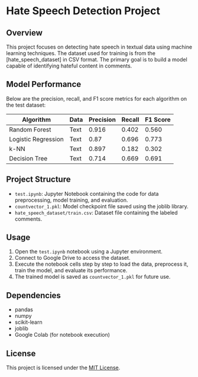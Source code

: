 # Hate Speech Detection Project

## Overview

This project focuses on detecting hate speech in textual data using machine learning techniques. The dataset used for training is from the [hate_speech_dataset] in CSV format. The primary goal is to build a model capable of identifying hateful content in comments.

## Model Performance

Below are the precision, recall, and F1 score metrics for each algorithm on the test dataset:

| Algorithm            | Data  | Precision | Recall | F1 Score |
|----------------------|-------|-----------|--------|----------|  
| Random Forest        | Text  | 0.916     | 0.402  | 0.560    |
| Logistic Regression  | Text  | 0.87      | 0.696  | 0.773    |
| k-NN                 | Text  | 0.897     | 0.182  | 0.302    |
| Decision Tree        | Text  | 0.714     | 0.669  | 0.691    |

## Project Structure

- `test.ipynb`: Jupyter Notebook containing the code for data preprocessing, model training, and evaluation.
- `countvector_1.pkl`: Model checkpoint file saved using the joblib library.
- `hate_speech_dataset/train.csv`: Dataset file containing the labeled comments.

## Usage

1. Open the `test.ipynb` notebook using a Jupyter environment.
2. Connect to Google Drive to access the dataset.
3. Execute the notebook cells step by step to load the data, preprocess it, train the model, and evaluate its performance.
4. The trained model is saved as `countvector_1.pkl` for future use.

## Dependencies

- pandas
- numpy
- scikit-learn
- joblib
- Google Colab (for notebook execution)

## License

This project is licensed under the [MIT License](LICENSE).
